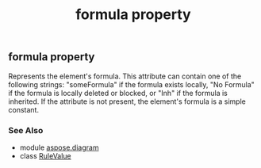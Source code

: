 ﻿---
title: formula property
second_title: Aspose.Diagram for Python via .NET API References
description: 
type: docs
weight: 30
url: /python-net/aspose.diagram/rulevalue/formula/
is_root: false
---

## formula property


Represents the element's formula. This attribute can contain one of the following strings: "someFormula" if the formula exists locally, "No Formula" if the formula is locally deleted or blocked, or "Inh" if the formula is inherited. If the attribute is not present, the element's formula is a simple constant.

### See Also
* module [aspose.diagram](../../)
* class [RuleValue](/diagram/python-net/aspose.diagram/rulevalue)
